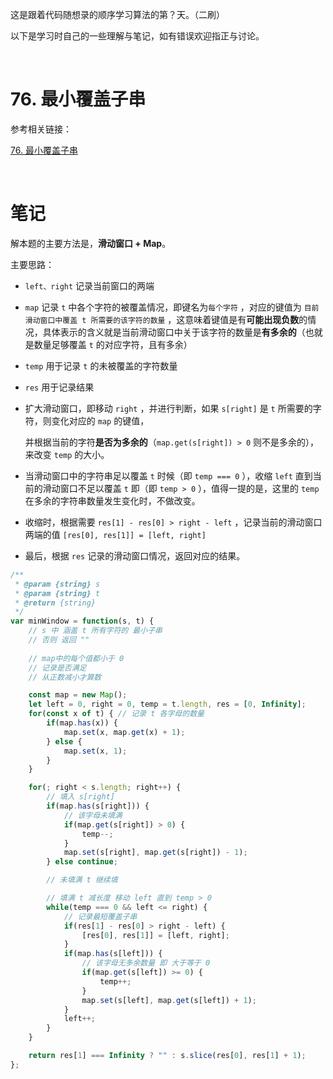 这是跟着代码随想录的顺序学习算法的第？天。（二刷）

以下是学习时自己的一些理解与笔记，如有错误欢迎指正与讨论。

<br/>

# 76. 最小覆盖子串

参考相关链接：

[76. 最小覆盖子串](https://leetcode-cn.com/problems/minimum-window-substring/)

<br/>

# 笔记

解本题的主要方法是，**滑动窗口 + Map**。

主要思路：

* `left、right` 记录当前窗口的两端

* `map` 记录 `t` 中各个字符的被覆盖情况，即键名为`每个字符` ，对应的键值为 `目前滑动窗口中覆盖 t 所需要的该字符的数量` ，这意味着键值是有**可能出现负数**的情况，具体表示的含义就是当前滑动窗口中关于该字符的数量是**有多余的**（也就是数量足够覆盖 `t` 的对应字符，且有多余）
* `temp` 用于记录 `t` 的未被覆盖的字符数量
* `res` 用于记录结果



* 扩大滑动窗口，即移动 `right` ，并进行判断，如果 `s[right]` 是 `t` 所需要的字符，则变化对应的 `map` 的键值，

  并根据当前的字符**是否为多余的**（`map.get(s[right]) > 0` 则不是多余的），来改变 `temp` 的大小。

* 当滑动窗口中的字符串足以覆盖 `t` 时候（即 `temp === 0` ），收缩 `left` 直到当前的滑动窗口不足以覆盖 `t` 即（即 `temp > 0` ），值得一提的是，这里的 `temp` 在多余的字符串数量发生变化时，不做改变。
* 收缩时，根据需要 `res[1] - res[0] > right - left` ，记录当前的滑动窗口两端的值 `[res[0], res[1]] = [left, right]`
* 最后，根据 `res` 记录的滑动窗口情况，返回对应的结果。

```javascript
/**
 * @param {string} s
 * @param {string} t
 * @return {string}
 */
var minWindow = function(s, t) {
    // s 中 涵盖 t 所有字符的 最小子串
    // 否则 返回 ""
    
    // map中的每个值都小于 0
    // 记录是否满足 
    // 从正数减小才算数

    const map = new Map();
    let left = 0, right = 0, temp = t.length, res = [0, Infinity];
    for(const x of t) { // 记录 t 各字母的数量
        if(map.has(x)) {
            map.set(x, map.get(x) + 1);
        } else {
            map.set(x, 1);
        }
    }

    for(; right < s.length; right++) {
        // 填入 s[right]
        if(map.has(s[right])) {
            // 该字母未填满
            if(map.get(s[right]) > 0) {
                temp--;
            }
            map.set(s[right], map.get(s[right]) - 1);
        } else continue;

        // 未填满 t 继续填

        // 填满 t 减长度 移动 left 直到 temp > 0
        while(temp === 0 && left <= right) {
            // 记录最短覆盖子串
            if(res[1] - res[0] > right - left) {
                [res[0], res[1]] = [left, right];
            }
            if(map.has(s[left])) {
                // 该字母无多余数量 即 大于等于 0
                if(map.get(s[left]) >= 0) {
                    temp++;
                }
                map.set(s[left], map.get(s[left]) + 1);
            }
            left++;
        }
    }

    return res[1] === Infinity ? "" : s.slice(res[0], res[1] + 1);
};
```

